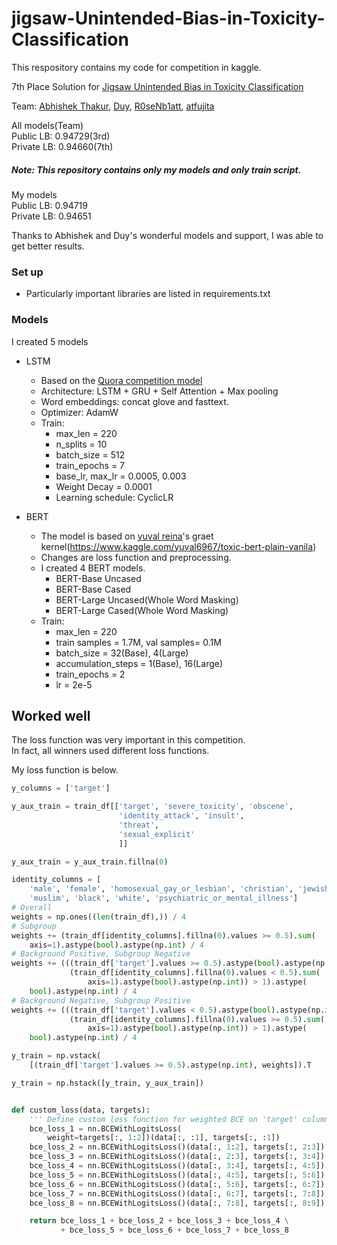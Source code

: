 # jigsaw-Unintended-Bias-in-Toxicity-Classification
This respository contains my code for competition in kaggle.


7th Place Solution for [Jigsaw Unintended Bias in Toxicity Classification](https://www.kaggle.com/c/jigsaw-unintended-bias-in-toxicity-classification "Jigsaw Unintended Bias in Toxicity Classification")

Team: [Abhishek Thakur](https://www.kaggle.com/abhishek), [Duy](https://www.kaggle.com/pvduy23), [R0seNb1att](https://www.kaggle.com/frankrosenblatt), [atfujita](https://www.kaggle.com/atsunorifujita)

All models(Team)    
Public LB: 0.94729(3rd)   
Private LB: 0.94660(7th)

##### Note: This repository contains only my models and only train script.


My models   
Public LB: 0.94719   
Private LB: 0.94651

Thanks to Abhishek and Duy's wonderful models and support, I was able to get better results.

### Set up
- Particularly important libraries are listed in requirements.txt


### Models
I created 5 models

- LSTM
  - Based on the [Quora competition model](https://github.com/AtsunoriFujita/Quora-Insincere-Questions-Classification)
  - Architecture: LSTM + GRU + Self Attention + Max pooling
  - Word embeddings: concat glove and fasttext.
  - Optimizer: AdamW
  - Train:
    - max_len = 220
    - n_splits = 10
    - batch_size = 512
    - train_epochs = 7
    - base_lr, max_lr = 0.0005, 0.003
    - Weight Decay = 0.0001
    - Learning schedule: CyclicLR


- BERT
  - The model is based on [yuval reina](https://www.kaggle.com/yuval6967)'s graet kernel(https://www.kaggle.com/yuval6967/toxic-bert-plain-vanila)
  - Changes are loss function and preprocessing.
  - I created 4 BERT models.
    - BERT-Base Uncased
    - BERT-Base Cased
    - BERT-Large Uncased(Whole Word Masking)
    - BERT-Large Cased(Whole Word Masking)
  - Train:
    - max_len = 220
    - train samples = 1.7M, val samples= 0.1M
    - batch_size = 32(Base), 4(Large)
    - accumulation_steps = 1(Base), 16(Large)
    - train_epochs = 2
    - lr = 2e-5


## Worked well
The loss function was very important in this competition.   
In fact, all winners used different loss functions.

My loss function is below.

```python
y_columns = ['target']

y_aux_train = train_df[['target', 'severe_toxicity', 'obscene',
                        'identity_attack', 'insult',
                        'threat',
                        'sexual_explicit'
                        ]]

y_aux_train = y_aux_train.fillna(0)

identity_columns = [
    'male', 'female', 'homosexual_gay_or_lesbian', 'christian', 'jewish',
    'muslim', 'black', 'white', 'psychiatric_or_mental_illness']
# Overall
weights = np.ones((len(train_df),)) / 4
# Subgroup
weights += (train_df[identity_columns].fillna(0).values >= 0.5).sum(
    axis=1).astype(bool).astype(np.int) / 4
# Background Positive, Subgroup Negative
weights += (((train_df['target'].values >= 0.5).astype(bool).astype(np.int) +
             (train_df[identity_columns].fillna(0).values < 0.5).sum(
                 axis=1).astype(bool).astype(np.int)) > 1).astype(
    bool).astype(np.int) / 4
# Background Negative, Subgroup Positive
weights += (((train_df['target'].values < 0.5).astype(bool).astype(np.int) +
             (train_df[identity_columns].fillna(0).values >= 0.5).sum(
                 axis=1).astype(bool).astype(np.int)) > 1).astype(
    bool).astype(np.int) / 4

y_train = np.vstack(
    [(train_df['target'].values >= 0.5).astype(np.int), weights]).T

y_train = np.hstack([y_train, y_aux_train])


def custom_loss(data, targets):
    ''' Define custom loss function for weighted BCE on 'target' column '''
    bce_loss_1 = nn.BCEWithLogitsLoss(
        weight=targets[:, 1:2])(data[:, :1], targets[:, :1])
    bce_loss_2 = nn.BCEWithLogitsLoss()(data[:, 1:2], targets[:, 2:3])
    bce_loss_3 = nn.BCEWithLogitsLoss()(data[:, 2:3], targets[:, 3:4])
    bce_loss_4 = nn.BCEWithLogitsLoss()(data[:, 3:4], targets[:, 4:5])
    bce_loss_5 = nn.BCEWithLogitsLoss()(data[:, 4:5], targets[:, 5:6])
    bce_loss_6 = nn.BCEWithLogitsLoss()(data[:, 5:6], targets[:, 6:7])
    bce_loss_7 = nn.BCEWithLogitsLoss()(data[:, 6:7], targets[:, 7:8])
    bce_loss_8 = nn.BCEWithLogitsLoss()(data[:, 7:8], targets[:, 8:9])

    return bce_loss_1 + bce_loss_2 + bce_loss_3 + bce_loss_4 \
           + bce_loss_5 + bce_loss_6 + bce_loss_7 + bce_loss_8
```
